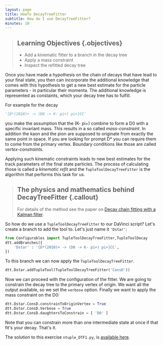 ```yaml
---
layout: page
title: HowTo DecayTreeFitter
subtitle: How do I use DecayTreeFitter? 
minutes: 10
---
```


> ## Learning Objectives {.objectives}
>
> * Add a kinematic fitter to a branch in the decay tree
> * Apply a mass constraint
> * Inspect the refitted decay tree

Once you have made a hypothesis on the chain of decays that have lead to your final state, you then can incorporate the additional knowledge that comes with this hypothesis to get a new best estimate for the particle parameters - in particular their momenta. The additional knowledge is represented as constaints, which your decay tree has to fulfill.

For example for the decay
```python
'[D*(2010)+ -> (D0 -> K- pi+) pi+]CC'
``` 
you make the assumption that the (K- pi+) combine to form a D0 with a specific invariant mass. This results in a so called *mass-constraint*. In addition the kaon and the pion are supposed to originate from exactly the same point in space. If you are looking for prompt D* you can require them to come from the primary vertex. Boundary conditions like those are called *vertex-constraints*. 

Applying such kinematic constraints leads to new best estimates for the track parameters of the final state particles. The process of calculating those is called a *kinematic refit* and the `TupleToolDecayTreeFitter` is the algorithm that performs this task for us. 

> ## The physics and mathematics behind DecayTreeFitter {.callout}
> For details of the method see the paper on [Decay chain fitting with a Kalman filter](http://arxiv.org/abs/physics/0503191).

So how do we use a `TupleToolDecayTreeFitter` to our DaVinci script? Let's create a branch to add the tool to. Let's just name it `'Dstar'`:
```python
from Configurables import TupleToolDecayTreeFitter,TupleToolDecay
dtt.addBranches({
    'Dstar' : '[D*(2010)+ -> (D0 -> K- pi+) pi+]CC',
}) 
```
To this branch we can now apply the `TupleToolDecayTreeFitter`. 
```python
dtt.Dstar.addTupleTool(TupleToolDecayTreeFitter('ConsD'))
```
Now we can proceed with the configuration of the fitter. We are going to constrain the decay tree to the primary vertex of origin. We want all the output available, so we set the `verbose` option. Finally we want to apply the mass constraint on the D0:
```python
dtt.Dstar.ConsD.constrainToOriginVertex = True
dtt.Dstar.ConsD.Verbose = True
dtt.Dstar.ConsD.daughtersToConstrain = [ 'D0' ]
```
Note that you can constrain more than one intermediate state at once if that fit's your decay. That's it. 

The solution to this exercise `ntuple_DTF1.py`, is [available 
here](./code/22-decay-tree-fitter/ntuple_DTF1.py).